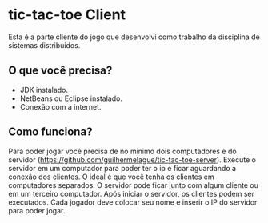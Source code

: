 # tic-tac-toe Client

Esta é a parte cliente do jogo que desenvolvi como trabalho da disciplina de sistemas distribuidos.

## O que você precisa?
* JDK instalado.
* NetBeans ou Eclipse instalado.
* Conexão com a internet.

## Como funciona?
Para poder jogar você precisa de no minimo dois computadores e do servidor (https://github.com/guilhermelague/tic-tac-toe-server).
Execute o servidor em um computador para poder ter o ip e ficar aguardando a conexão dos clientes.
O ideal é que você tenha os clientes em computadores separados. O servidor pode ficar junto com algum cliente ou em um terceiro computador.
Após iniciar o servidor, os clientes podem ser executados.
Cada jogador deve colocar seu nome e inserir o IP do servidor para poder jogar.



    
    
